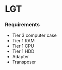 # LGT

### Requirements
- Tier 3 computer case
- Tier 1 RAM
- Tier 1 CPU
- Tier 1 HDD
- Adapter
- Transposer
